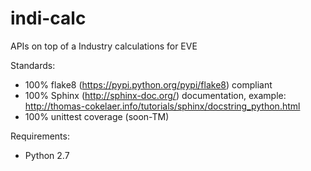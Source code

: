 # indi-calc
APIs on top of a Industry calculations for EVE

Standards:
- 100% flake8 (https://pypi.python.org/pypi/flake8) compliant
- 100% Sphinx (http://sphinx-doc.org/) documentation, example: http://thomas-cokelaer.info/tutorials/sphinx/docstring_python.html
- 100% unittest coverage (soon-TM)

Requirements:
- Python 2.7